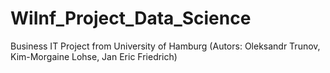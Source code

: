 # WiInf_Project_Data_Science
Business IT Project from University of Hamburg (Autors: Oleksandr Trunov, Kim-Morgaine Lohse, Jan Eric Friedrich)
